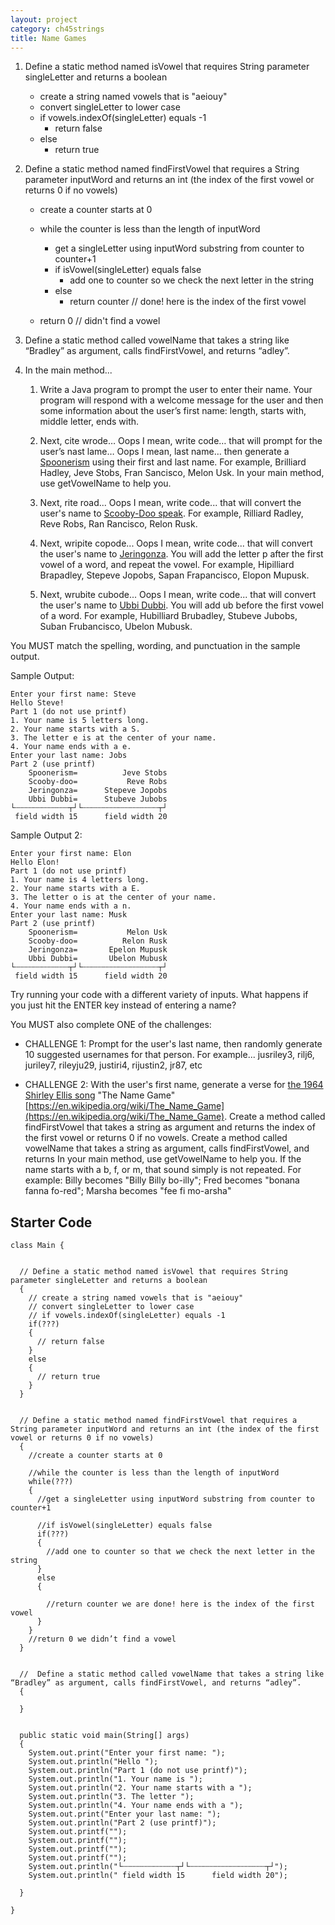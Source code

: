 ```yaml
---
layout: project
category: ch45strings
title: Name Games
---
```



1. Define a static method named isVowel that requires String parameter singleLetter and returns a boolean
    
      - create a string named vowels that is "aeiouy"
      - convert singleLetter to lower case
      - if vowels.indexOf(singleLetter) equals -1
          - return false
      - else
          - return true 

1. Define a static method named findFirstVowel that requires a String parameter inputWord and returns an int (the index of the first vowel or returns 0 if no vowels)
    
      - create a counter starts at 0
      - while the counter is less than the length of inputWord
        - get a singleLetter using inputWord substring from counter to counter+1
        - if isVowel(singleLetter) equals false
          - add one to counter so we check the next letter in the string
        - else
          - return counter // done! here is the index of the first vowel

      - return 0 // didn't find a vowel

1. Define a static method called vowelName that takes a string like “Bradley” as argument, calls findFirstVowel, and returns “adley”.

1. In the main method...
 
    1. Write a Java program to prompt the user to enter their name. Your program will respond with a welcome message for the user and then some information about the user’s first name: length, starts with, middle letter, ends with.

    1. Next, cite wrode… Oops I mean, write code… that will prompt for the user’s nast lame… Oops I mean, last name… then generate a [Spoonerism](https://en.wikipedia.org/wiki/Spoonerism) using their first and last name. For example, Brilliard Hadley, Jeve Stobs, Fran Sancisco, Melon Usk.  In your main method, use getVowelName to help you.

    1. Next, rite road... Oops I mean, write code... that will convert the user's name to [Scooby-Doo speak](https://www.neatorama.com/2014/03/11/We-Finally-Have-a-Name-for-Scooby-Doos-Speech-Disorder/). For example, Rilliard Radley, Reve Robs, Ran Rancisco, Relon Rusk.

    1. Next, wripite copode... Oops I mean, write code... that will convert the user's name to [Jeringonza](https://en.wikipedia.org/wiki/Jeringonza). You will add the letter p after the first vowel of a word, and repeat the vowel. For example, Hipilliard Brapadley, Stepeve Jopobs, Sapan Frapancisco, Elopon Mupusk.

    1. Next, wrubite cubode... Oops I mean, write code... that will convert the user's name to [Ubbi Dubbi](https://en.wikipedia.org/wiki/Ubbi_dubbi). You will add ub before the first vowel of a word. For example, Hubilliard Brubadley, Stubeve Jubobs, Suban Frubancisco, Ubelon Mubusk.






You MUST match the spelling, wording, and punctuation in the sample output.

Sample Output:
```
Enter your first name: Steve
Hello Steve!
Part 1 (do not use printf)
1. Your name is 5 letters long.
2. Your name starts with a S.
3. The letter e is at the center of your name.
4. Your name ends with a e.
Enter your last name: Jobs
Part 2 (use printf)
    Spoonerism=          Jeve Stobs
    Scooby-doo=           Reve Robs
    Jeringonza=      Stepeve Jopobs
    Ubbi Dubbi=      Stubeve Jubobs
└┄┄┄┄┄┄┄┄┄┄┄┄┬┘└┄┄┄┄┄┄┄┄┄┄┄┄┄┄┄┄┄┬┘
 field width 15      field width 20
```

Sample Output 2:
```
Enter your first name: Elon
Hello Elon!
Part 1 (do not use printf)
1. Your name is 4 letters long.
2. Your name starts with a E.
3. The letter o is at the center of your name.
4. Your name ends with a n.
Enter your last name: Musk
Part 2 (use printf)
    Spoonerism=           Melon Usk
    Scooby-doo=          Relon Rusk
    Jeringonza=       Epelon Mupusk
    Ubbi Dubbi=       Ubelon Mubusk
└┄┄┄┄┄┄┄┄┄┄┄┄┬┘└┄┄┄┄┄┄┄┄┄┄┄┄┄┄┄┄┄┬┘
 field width 15      field width 20
```

Try running your code with a different variety of inputs. What happens if you just hit the ENTER key instead of entering a name?

You MUST also complete ONE of the challenges:

  - CHALLENGE 1: Prompt for the user's last name, then randomly generate 10 suggested usernames for that person. For example... jusriley3, rilj6, juriley7, rileyju29, justiri4, rijustin2, jr87, etc

  - CHALLENGE 2: With the user's first name, generate a verse for [the 1964 Shirley Ellis song](https://drive.google.com/open?id=1NehR20x0yzheTYAEYxJ5W9-D6hbEbuqT) "The Name Game" [https://en.wikipedia.org/wiki/The_Name_Game](https://en.wikipedia.org/wiki/The_Name_Game). Create a method called findFirstVowel that takes a string as argument and returns the index of the first vowel or returns 0 if no vowels. Create a method called vowelName that takes a string as argument, calls findFirstVowel, and returns  In your main method, use getVowelName to help you. If the name starts with a b, f, or m, that sound simply is not repeated. For example: Billy becomes "Billy Billy bo-illy"; Fred becomes "bonana fanna fo-red"; Marsha becomes "fee fi mo-arsha"


## Starter Code
```
class Main {
  

  // Define a static method named isVowel that requires String parameter singleLetter and returns a boolean
  {
    // create a string named vowels that is "aeiouy"
    // convert singleLetter to lower case
    // if vowels.indexOf(singleLetter) equals -1
    if(???)
    {
      // return false
    }
    else
    {
      // return true
    }
  }
  
  
  // Define a static method named findFirstVowel that requires a String parameter inputWord and returns an int (the index of the first vowel or returns 0 if no vowels)
  {
    //create a counter starts at 0
    
    //while the counter is less than the length of inputWord
    while(???)
    {
      //get a singleLetter using inputWord substring from counter to counter+1

      //if isVowel(singleLetter) equals false
      if(???)
      {
        //add one to counter so that we check the next letter in the string
      }
      else
      {
        
        //return counter we are done! here is the index of the first vowel
      }
    }
    //return 0 we didn’t find a vowel
  }


  //  Define a static method called vowelName that takes a string like “Bradley” as argument, calls findFirstVowel, and returns “adley”.
  {
    
  }


  public static void main(String[] args)
  {
    System.out.print("Enter your first name: ");
    System.out.println("Hello ");
    System.out.println("Part 1 (do not use printf)");
    System.out.println("1. Your name is ");
    System.out.println("2. Your name starts with a ");
    System.out.println("3. The letter ");
    System.out.println("4. Your name ends with a ");
    System.out.print("Enter your last name: ");
    System.out.println("Part 2 (use printf)");
    System.out.printf("");
    System.out.printf("");
    System.out.printf("");
    System.out.printf("");
    System.out.println("└┄┄┄┄┄┄┄┄┄┄┄┄┬┘└┄┄┄┄┄┄┄┄┄┄┄┄┄┄┄┄┄┬┘");
    System.out.println(" field width 15      field width 20");
    
  }
  
}
```
